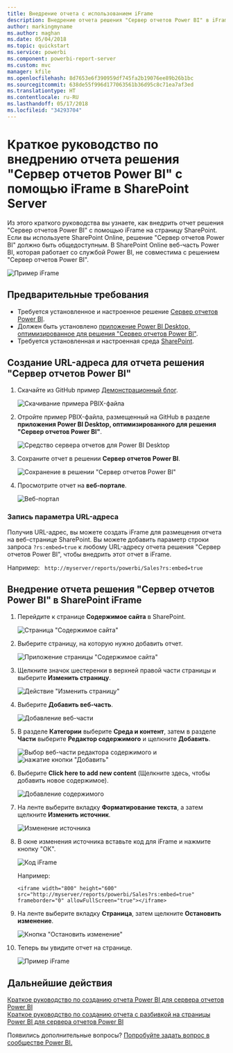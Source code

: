 ```yaml
---
title: Внедрение отчета с использованием iFrame
description: Внедрение отчета решения "Сервер отчетов Power BI" в iFrame сервера SharePoint Server
author: markingmyname
ms.author: maghan
ms.date: 05/04/2018
ms.topic: quickstart
ms.service: powerbi
ms.component: powerbi-report-server
ms.custom: mvc
manager: kfile
ms.openlocfilehash: 8d7653e6f390959df745fa2b19076ee89b26b1bc
ms.sourcegitcommit: 638de55f996d177063561b36d95c8c71ea7af3ed
ms.translationtype: HT
ms.contentlocale: ru-RU
ms.lasthandoff: 05/17/2018
ms.locfileid: "34293704"
---
```

# <a name="quickstart-embed-a-power-bi-report-server-report-using-an-iframe-in-sharepoint-server"></a>Краткое руководство по внедрению отчета решения "Сервер отчетов Power BI" с помощью iFrame в SharePoint Server

Из этого краткого руководства вы узнаете, как внедрить отчет решения "Сервер отчетов Power BI" с помощью iFrame на страницу SharePoint. Если вы используете SharePoint Online, решение "Сервер отчетов Power BI" должно быть общедоступным. В SharePoint Online веб-часть Power BI, которая работает со службой Power BI, не совместима с решением "Сервер отчетов Power BI". 

![Пример iFrame](media/quickstart-embed/quickstart_embed_01.png)
## <a name="prerequisites"></a>Предварительные требования
* Требуется установленное и настроенное решение [Сервер отчетов Power BI](https://powerbi.microsoft.com/en-us/report-server/).
* Должен быть установлено [приложение Power BI Desktop, оптимизированное для решения "Сервер отчетов Power BI"](install-powerbi-desktop.md).
* Требуется установленная и настроенная среда [SharePoint](https://docs.microsoft.com/en-us/sharepoint/install/install).

## <a name="creating-the-power-bi-report-server-report-url"></a>Создание URL-адреса для отчета решения "Сервер отчетов Power BI"

1. Скачайте из GitHub пример [Демонстрационный блог](https://github.com/Microsoft/powerbi-desktop-samples).

    ![Скачивание примера PBIX-файла](media/quickstart-embed/quickstart_embed_14.png)

2. Отройте пример PBIX-файла, размещенный на GitHub в разделе **приложения Power BI Desktop, оптимизированного для решения "Сервер отчетов Power BI"**.

    ![Средство сервера отчетов для Power BI Desktop](media/quickstart-embed/quickstart_embed_02.png)

3. Сохраните отчет в решении **Сервер отчетов Power BI**. 

    ![Сохранение в решении "Сервер отчетов Power BI"](media/quickstart-embed/quickstart_embed_03.png)

4. Просмотрите отчет на **веб-портале**.

    ![Веб-портал](media/quickstart-embed/quickstart_embed_04.png)

### <a name="capturing-the-url-parameter"></a>Запись параметра URL-адреса

Получив URL-адрес, вы можете создать iFrame для размещения отчета на веб-странице SharePoint. Вы можете добавить параметр строки запроса `?rs:embed=true` к любому URL-адресу отчета решения "Сервер отчетов Power BI", чтобы внедрить этот отчет в iFrame. 

   Например:
    ``` 
    http://myserver/reports/powerbi/Sales?rs:embed=true
    ```
## <a name="embedding-a-power-bi-report-server-report-in-a-sharepoint-iframe"></a>Внедрение отчета решения "Сервер отчетов Power BI" в SharePoint iFrame

1. Перейдите к странице **Содержимое сайта** в SharePoint.

    ![Страница "Содержимое сайта"](media/quickstart-embed/quickstart_embed_05.png)

2. Выберите страницу, на которую нужно добавить отчет.

    ![Приложение страницы "Содержимое сайта"](media/quickstart-embed/quickstart_embed_06.png)

3. Щелкните значок шестеренки в верхней правой части страницы и выберите **Изменить страницу**.

    ![Действие "Изменить страницу"](media/quickstart-embed/quickstart_embed_07.png)

4. Выберите **Добавить веб-часть**.

    ![Добавление веб-части](media/quickstart-embed/quickstart_embed_08.png)

5. В разделе **Категории** выберите **Среда и контент**, затем в разделе **Части** выберите **Редактор содержимого** и щелкните **Добавить**.

    ![Выбор веб-части редактора содержимого](media/quickstart-embed/quickstart_embed_09.png) и ![нажатие кнопки "Добавить"](media/quickstart-embed/quickstart_embed_091.png)

6. Выберите **Click here to add new content** (Щелкните здесь, чтобы добавить новое содержимое).

    ![Добавление содержимого](media/quickstart-embed/quickstart_embed_10.png)

7. На ленте выберите вкладку **Форматирование текста**, а затем щелкните **Изменить источник**.

     ![Изменение источника](media/quickstart-embed/quickstart_embed_11.png)

8. В окне изменения источника вставьте код для iFrame и нажмите кнопку "ОК".

    ![Код iFrame](media/quickstart-embed/quickstart_embed_12.png)

     Например:
     ```
     <iframe width="800" height="600" src="http://myserver/reports/powerbi/Sales?rs:embed=true" frameborder="0" allowFullScreen="true"></iframe>
     ```

9. На ленте выберите вкладку **Страница**, затем щелкните **Остановить изменение**.

    ![Кнопка "Остановить изменение"](media/quickstart-embed/quickstart_embed_13.png)

10. Теперь вы увидите отчет на странице.

    ![Пример iFrame](media/quickstart-embed/quickstart_embed_01.png)

## <a name="next-steps"></a>Дальнейшие действия

[Краткое руководство по созданию отчета Power BI для сервера отчетов Power BI](quickstart-create-powerbi-report.md)  
[Краткое руководство по созданию отчета c разбивкой на страницы Power BI для сервера отчетов Power BI](quickstart-create-paginated-report.md)  

Появились дополнительные вопросы? [Попробуйте задать вопрос в сообществе Power BI.](https://community.powerbi.com/) 